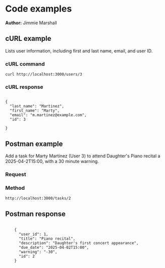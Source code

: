 # Code examples

**Author:** Jimmie Marshall

## cURL example

Lists user information, including first and last name, email, and user ID.

### cURL command

```shell
curl http://localhost:3000/users/3 
```

### cURL response

```shell
 
{
  "last_name": "Martinez",
  "first_name": "Marty",
  "email": "m.martinez@example.com",
  "id": 3

}
```

## Postman example

Add a task for Marty Martinez (User 3) to attend Daughter's Piano recital a 2025-04-2T15:00, with a 30 minute warning. 

### Request

### Method

```shell
http://localhost:3000/tasks/2
```

## Postman response

```shell
 
    {
      "user_id": 1,
      "title": "Piano recital",
      "description": "Daughter's first concert appearance",
      "due_date": "2025-04-02T15:00",
      "warning": "-30",
      "id": 2
    }
    
```